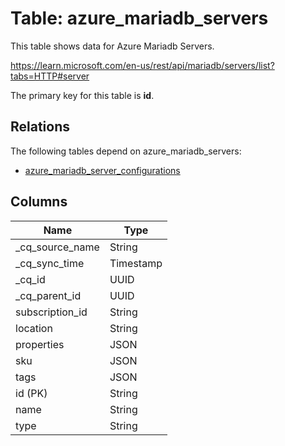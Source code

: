# Table: azure_mariadb_servers

This table shows data for Azure Mariadb Servers.

https://learn.microsoft.com/en-us/rest/api/mariadb/servers/list?tabs=HTTP#server

The primary key for this table is **id**.

## Relations

The following tables depend on azure_mariadb_servers:
  - [azure_mariadb_server_configurations](azure_mariadb_server_configurations)

## Columns

| Name          | Type          |
| ------------- | ------------- |
|_cq_source_name|String|
|_cq_sync_time|Timestamp|
|_cq_id|UUID|
|_cq_parent_id|UUID|
|subscription_id|String|
|location|String|
|properties|JSON|
|sku|JSON|
|tags|JSON|
|id (PK)|String|
|name|String|
|type|String|